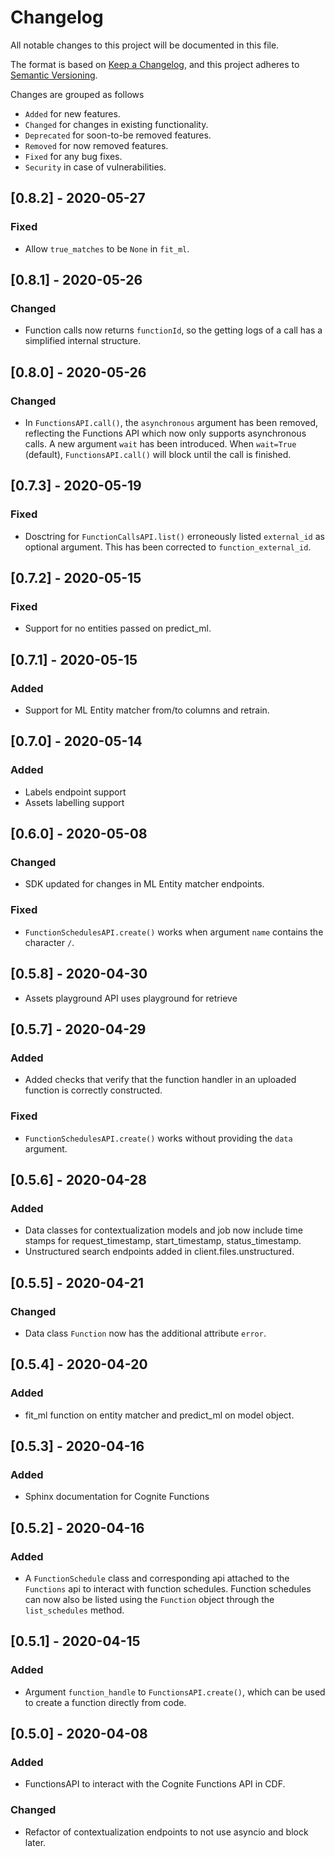 # Changelog
All notable changes to this project will be documented in this file.

The format is based on [Keep a Changelog](https://keepachangelog.com/en/1.0.0/),
and this project adheres to [Semantic Versioning](https://semver.org/spec/v2.0.0.html).

Changes are grouped as follows
- `Added` for new features.
- `Changed` for changes in existing functionality.
- `Deprecated` for soon-to-be removed features.
- `Removed` for now removed features.
- `Fixed` for any bug fixes.
- `Security` in case of vulnerabilities.

## [0.8.2] - 2020-05-27
### Fixed
- Allow `true_matches` to be `None` in `fit_ml`.

## [0.8.1] - 2020-05-26
### Changed
- Function calls now returns `functionId`, so the getting logs of a call has a simplified internal structure.

## [0.8.0] - 2020-05-26
### Changed
- In `FunctionsAPI.call()`, the `asynchronous` argument has been removed, reflecting the Functions API which now only supports asynchronous calls. A new argument `wait` has been introduced. When `wait=True` (default), `FunctionsAPI.call()` will block until the call is finished.

## [0.7.3] - 2020-05-19
### Fixed
- Dosctring for `FunctionCallsAPI.list()` erroneously listed `external_id` as optional argument. This has been corrected to `function_external_id`.

## [0.7.2] - 2020-05-15
### Fixed
- Support for no entities passed on predict_ml.

## [0.7.1] - 2020-05-15
### Added
- Support for ML Entity matcher from/to columns and retrain.

## [0.7.0] - 2020-05-14

### Added
- Labels endpoint support
- Assets labelling support

## [0.6.0] - 2020-05-08

### Changed
- SDK updated for changes in ML Entity matcher endpoints.

### Fixed
- `FunctionSchedulesAPI.create()` works when argument `name` contains the character `/`.

## [0.5.8] - 2020-04-30
- Assets playground API uses playground for retrieve

## [0.5.7] - 2020-04-29

### Added
- Added checks that verify that the function handler in an uploaded function is correctly constructed.

### Fixed
- `FunctionSchedulesAPI.create()` works without providing the `data` argument.

## [0.5.6] - 2020-04-28

### Added
- Data classes for contextualization models and job now include time stamps for request_timestamp, start_timestamp, status_timestamp.
- Unstructured search endpoints added in client.files.unstructured.

## [0.5.5] - 2020-04-21

### Changed
- Data class `Function` now has the additional attribute `error`.

## [0.5.4] - 2020-04-20

### Added
- fit_ml function on entity matcher and predict_ml on model object.

## [0.5.3] - 2020-04-16

### Added
- Sphinx documentation for Cognite Functions

## [0.5.2] - 2020-04-16

### Added
- A `FunctionSchedule` class and corresponding api attached to the `Functions` api to interact with function schedules. 
Function schedules can now also be listed using the `Function` object through the `list_schedules` method. 

## [0.5.1] - 2020-04-15

### Added
- Argument `function_handle` to `FunctionsAPI.create()`, which can be used to create a function directly from code.

## [0.5.0] - 2020-04-08

### Added
- FunctionsAPI to interact with the Cognite Functions API in CDF.

### Changed
- Refactor of contextualization endpoints to not use asyncio and block later.
